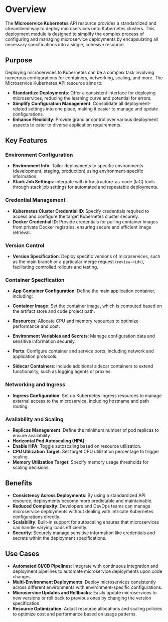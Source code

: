 # Overview

The **Microservice Kubernetes** API resource provides a standardized and streamlined way to deploy microservices onto Kubernetes clusters. This deployment module is designed to simplify the complex process of configuring and managing microservice deployments by encapsulating all necessary specifications into a single, cohesive resource.

## Purpose

Deploying microservices to Kubernetes can be a complex task involving numerous configurations for containers, networking, scaling, and more. The Microservice Kubernetes API resource aims to:

- **Standardize Deployments**: Offer a consistent interface for deploying microservices, reducing the learning curve and potential for errors.
- **Simplify Configuration Management**: Consolidate all deployment-related settings into one place, making it easier to manage and update configurations.
- **Enhance Flexibility**: Provide granular control over various deployment aspects to cater to diverse application requirements.

## Key Features

### Environment Configuration

- **Environment Info**: Tailor deployments to specific environments (development, staging, production) using environment-specific information.
- **Stack Job Settings**: Integrate with infrastructure-as-code (IaC) tools through stack job settings for automated and repeatable deployments.

### Credential Management

- **Kubernetes Cluster Credential ID**: Specify credentials required to access and configure the target Kubernetes cluster securely.
- **Docker Credential ID**: Provide credentials for pulling container images from private Docker registries, ensuring secure and efficient image retrieval.

### Version Control

- **Version Specification**: Deploy specific versions of microservices, such as the main branch or a particular merge request (`review-<id>`), facilitating controlled rollouts and testing.

### Container Specification

- **App Container Configuration**: Define the main application container, including:
- **Container Image**: Set the container image, which is computed based on the artifact store and code project path.
- **Resources**: Allocate CPU and memory resources to optimize performance and cost.
- **Environment Variables and Secrets**: Manage configuration data and sensitive information securely.
- **Ports**: Configure container and service ports, including network and application protocols.

- **Sidecar Containers**: Include additional sidecar containers to extend functionality, such as logging agents or proxies.

### Networking and Ingress

- **Ingress Configuration**: Set up Kubernetes Ingress resources to manage external access to the microservice, including hostname and path routing.

### Availability and Scaling

- **Replicas Management**: Define the minimum number of pod replicas to ensure availability.
- **Horizontal Pod Autoscaling (HPA)**:
- **Enable HPA**: Toggle autoscaling based on resource utilization.
- **CPU Utilization Target**: Set target CPU utilization percentage to trigger scaling.
- **Memory Utilization Target**: Specify memory usage thresholds for scaling decisions.

## Benefits

- **Consistency Across Deployments**: By using a standardized API resource, deployments become more predictable and maintainable.
- **Reduced Complexity**: Developers and DevOps teams can manage microservice deployments without dealing with intricate Kubernetes configurations directly.
- **Scalability**: Built-in support for autoscaling ensures that microservices can handle varying loads efficiently.
- **Security**: Securely manage sensitive information like credentials and secrets within the deployment specifications.

## Use Cases

- **Automated CI/CD Pipelines**: Integrate with continuous integration and deployment pipelines to automate microservice deployments upon code changes.
- **Multi-Environment Deployments**: Deploy microservices consistently across different environments with environment-specific configurations.
- **Microservice Updates and Rollbacks**: Easily update microservices to new versions or roll back to previous ones by changing the version specification.
- **Resource Optimization**: Adjust resource allocations and scaling policies to optimize cost and performance based on usage patterns.
